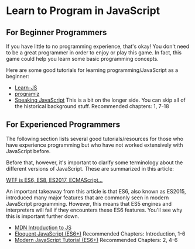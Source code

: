 # Learn to Program in JavaScript

## For Beginner Programmers

If you have little to no programming experience, that's okay!
You don't need to be a great programmer in order to enjoy or play this game.
In fact, this game could help you learn some basic programming concepts.

Here are some good tutorials for learning programming/JavaScript as a beginner:

- [Learn-JS](https://www.learn-js.org/en/Welcome)
- [programiz](https://www.programiz.com/javascript/get-started)
- [Speaking JavaScript](https://exploringjs.com/es5/)
  This is a bit on the longer side.
  You can skip all of the historical background stuff.
  Recommended chapters: 1, 7-18

## For Experienced Programmers

The following section lists several good tutorials/resources for those who have experience programming but who have not worked extensively with JavaScript before.

Before that, however, it's important to clarify some terminology about the different versions of JavaScript.
These are summarized in this article:

[WTF is ES6, ES8, ES2017, ECMAScript...](https://codeburst.io/javascript-wtf-is-es6-es8-es-2017-ecmascript-dca859e4821c)

An important takeaway from this article is that ES6, also known as ES2015, introduced many major features that are commonly seen in modern JavaScript programming.
However, this means that ES5 engines and interpreters will fail if they encounters these ES6 features.
You'll see why this is important further down.

- [MDN Introduction to JS](https://developer.mozilla.org/en-US/docs/Web/JavaScript/A_re-introduction_to_JavaScript)
- [Eloquent JavaScript (ES6+)](https://eloquentjavascript.net/)
  Recommended Chapters: Introduction, 1-6
- [Modern JavaScript Tutorial (ES6+)](https://javascript.info/)
  Recommended Chapters: 2, 4-6
